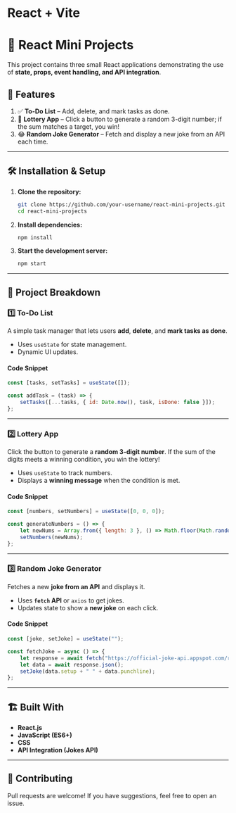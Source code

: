 # React + Vite

# 🎉 React Mini Projects  

This project contains three small React applications demonstrating the use of **state, props, event handling, and API integration**.  

## 🚀 **Features**
1. ✅ **To-Do List** – Add, delete, and mark tasks as done.  
2. 🎰 **Lottery App** – Click a button to generate a random 3-digit number; if the sum matches a target, you win!  
3. 😂 **Random Joke Generator** – Fetch and display a new joke from an API each time.  

---

## 🛠️ **Installation & Setup**  

1. **Clone the repository:**  
   ```sh
   git clone https://github.com/your-username/react-mini-projects.git
   cd react-mini-projects
   ```

2. **Install dependencies:**  
   ```sh
   npm install
   ```

3. **Start the development server:**  
   ```sh
   npm start
   ```

---

## 📜 **Project Breakdown**

### 1️⃣ **To-Do List**
A simple task manager that lets users **add**, **delete**, and **mark tasks as done**.
- Uses `useState` for state management.
- Dynamic UI updates.

#### **Code Snippet**
```jsx
const [tasks, setTasks] = useState([]);

const addTask = (task) => {
    setTasks([...tasks, { id: Date.now(), task, isDone: false }]);
};
```

---

### 2️⃣ **Lottery App**
Click the button to generate a **random 3-digit number**. If the sum of the digits meets a winning condition, you win the lottery!
- Uses `useState` to track numbers.
- Displays a **winning message** when the condition is met.

#### **Code Snippet**
```jsx
const [numbers, setNumbers] = useState([0, 0, 0]);

const generateNumbers = () => {
    let newNums = Array.from({ length: 3 }, () => Math.floor(Math.random() * 10));
    setNumbers(newNums);
};
```

---

### 3️⃣ **Random Joke Generator**
Fetches a new **joke from an API** and displays it.
- Uses **`fetch` API** or `axios` to get jokes.
- Updates state to show a **new joke** on each click.

#### **Code Snippet**
```jsx
const [joke, setJoke] = useState("");

const fetchJoke = async () => {
    let response = await fetch("https://official-joke-api.appspot.com/random_joke");
    let data = await response.json();
    setJoke(data.setup + " " + data.punchline);
};
```

---

## 🏗️ **Built With**
- **React.js**  
- **JavaScript (ES6+)**  
- **CSS**  
- **API Integration (Jokes API)**  

---

## 🤝 **Contributing**
Pull requests are welcome! If you have suggestions, feel free to open an issue.  
